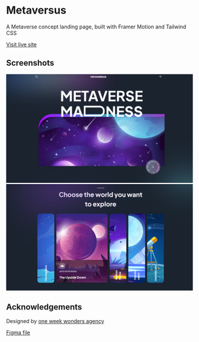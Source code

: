 
# Metaversus

A Metaverse concept landing page, built with Framer Motion and Tailwind CSS

[Visit live site](https://metaversus-rosy.vercel.app/)

## Screenshots

![App Screenshot](https://github.com/oolaoluwatobi/metaversus/blob/main/meraversus.png)
![App Screenshot](https://github.com/oolaoluwatobi/metaversus/blob/main/metaversus%202.png)

## Acknowledgements
Designed by [one week wonders agency](https://www.oneweekwonders.com/)

[Figma file](https://www.figma.com/file/EyzNoOFak1Nb1bBx9ZKI7E/Modern-UI%2FUX-Framer-Motion?t=U27Izw4pXMDE1r3r-0)
